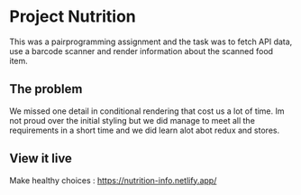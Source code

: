 # Project Nutrition

This was a pairprogramming assignment and the task was to fetch API data, use a barcode scanner and render information about the scanned food item. 

## The problem
We missed one detail in conditional rendering that cost us a lot of time. Im not proud over the initial styling but we did manage to meet all the requirements in a short time and we did learn alot abot redux and stores.

## View it live

Make healthy choices : https://nutrition-info.netlify.app/
